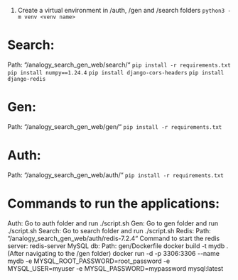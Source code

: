 1. Create a virtual environment in /auth, /gen and /search folders
`python3 -m venv <venv name>`
# Search:
Path: “/analogy_search_gen_web/search/“
`pip install -r requirements.txt`
`pip install numpy==1.24.4`
`pip install django-cors-headers`
`pip install django-redis`
# Gen:
Path: “/analogy_search_gen_web/gen/“
`pip install -r requirements.txt`
# Auth:
Path: “/analogy_search_gen_web/auth/“
`pip install -r requirements.txt`
# Commands to run the applications:
Auth: Go to auth folder and run ./script.sh
Gen: Go to gen folder and run ./script.sh
Search: Go to search folder and run ./script.sh
Redis:
Path: “/analogy_search_gen_web/auth/redis-7.2.4“
Command to start the redis server:
redis-server
MySQL db:
Path: gen/Dockerfile
docker build -t mydb . (After navigating to the /gen folder)
docker run -d -p 3306:3306 --name mydb -e MYSQL_ROOT_PASSWORD=root_password -e MYSQL_USER=myuser -e MYSQL_PASSWORD=mypassword mysql:latest
